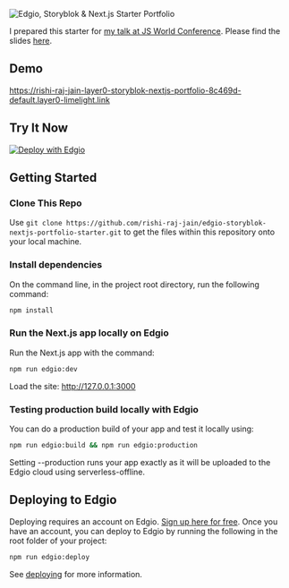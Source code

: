 ![Edgio, Storyblok & Next.js Starter Portfolio](https://a.storyblok.com/f/117912/2830x1520/4fbf9a5b24/layer0-storyblok-nextjs-portfolio-starter.png)

I prepared this starter for [my talk at JS World Conference](https://jsworldconference.com/online-program#d-1-s-3). Please find the slides [here](https://a.storyblok.com/f/117912/x/a2d6de435a/my-experience-of-establishing-fastest-online-presence-with-next-js-storyblok-and-layer0.pdf).

## Demo

https://rishi-raj-jain-layer0-storyblok-nextjs-portfolio-8c469d-default.layer0-limelight.link

## Try It Now

[![Deploy with Edgio](https://docs.edg.io/button.svg)](https://app.layer0.co/deploy?repo=https%3A%2F%2Fgithub.com%2Frishi-raj-jain%2Fedgio-storyblok-nextjs-portfolio-starter)

## Getting Started

### Clone This Repo

Use `git clone https://github.com/rishi-raj-jain/edgio-storyblok-nextjs-portfolio-starter.git` to get the files within this repository onto your local machine.

### Install dependencies

On the command line, in the project root directory, run the following command:

```bash
npm install
```

### Run the Next.js app locally on Edgio

Run the Next.js app with the command:

```bash
npm run edgio:dev
```

Load the site: http://127.0.0.1:3000

### Testing production build locally with Edgio

You can do a production build of your app and test it locally using:

```bash
npm run edgio:build && npm run edgio:production
```

Setting --production runs your app exactly as it will be uploaded to the Edgio cloud using serverless-offline.

## Deploying to Edgio

Deploying requires an account on Edgio. [Sign up here for free](https://app.layer0.co/signup). Once you have an account, you can deploy to Edgio by running the following in the root folder of your project:

```bash
npm run edgio:deploy
```

See [deploying](https://docs.edg.io/guides/deploying) for more information.
